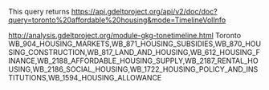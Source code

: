 

This query returns 
https://api.gdeltproject.org/api/v2/doc/doc?query=toronto%20affordable%20housing&mode=TimelineVolInfo


http://analysis.gdeltproject.org/module-gkg-tonetimeline.html
Toronto
WB_904_HOUSING_MARKETS,WB_871_HOUSING_SUBSIDIES,WB_870_HOUSING_CONSTRUCTION,WB_817_LAND_AND_HOUSING,WB_612_HOUSING_FINANCE,WB_2188_AFFORDABLE_HOUSING_SUPPLY,WB_2187_RENTAL_HOUSING,WB_2186_SOCIAL_HOUSING,WB_1722_HOUSING_POLICY_AND_INSTITUTIONS,WB_1594_HOUSING_ALLOWANCE